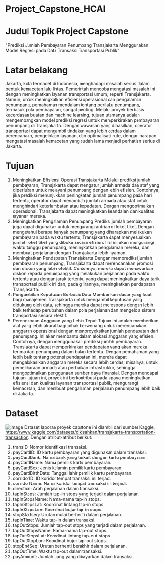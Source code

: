 # Project_Capstone_HCAI
# Judul Topik Project Capstone
"Prediksi Jumlah Pembayaran Penumpang Transjakarta Menggunakan Model Regresi pada Data Transaksi Transportasi Publik"
# Latar belakang
Jakarta, kota termacet di Indonesia, menghadapi masalah serius dalam bentuk kemacetan lalu lintas. Pemerintah mencoba mengatasi masalah ini dengan meningkatkan layanan transportasi umum, seperti Transjakarta. Namun, untuk meningkatkan efisiensi operasional dan pengalaman penumpang, pemahaman mendalam tentang perilaku penumpang, termasuk pola pembayaran, sangat penting. Melalui proyek berbasis kecerdasan buatan dan machine learning, tujuan utamanya adalah mengembangkan model prediksi regresi untuk memperkirakan pembayaran penumpang di Transjakarta. Dengan wawasan yang dihasilkan, operator transportasi dapat mengambil tindakan yang lebih cerdas dalam perencanaan, pengelolaan layanan, dan optimalisasi rute, dengan harapan mengatasi masalah kemacetan yang sudah lama menjadi perhatian serius di Jakarta.
# Tujuan
1.	Meningkatkan Efisiensi Operasi Transjakarta
    Melalui prediksi jumlah pembayaran, Transjakarta dapat mengatur jumlah armada dan staf yang diperlukan untuk melayani penumpang       dengan lebih efisien. Contohnya, jika prediksi menunjukkan peningkatan jumlah penumpang pada hari tertentu, operator dapat menambah jumlah armada atau staf untuk menghindari keterlambatan atau kepadatan. Dengan mengoptimalkan operasional, Transjakarta dapat meningkatkan keandalan dan kualitas layanan mereka.
2.	Meningkatkan Pengalaman Penumpang
Prediksi jumlah pembayaran juga dapat digunakan untuk mengurangi antrian di loket tiket. Dengan mengetahui berapa banyak penumpang yang diharapkan melakukan pembayaran pada waktu tertentu, Transjakarta dapat menyesuaikan jumlah loket tiket yang dibuka secara efisien. Hal ini akan mengurangi waktu tunggu penumpang, meningkatkan pengalaman mereka, dan membuat perjalanan dengan Transjakarta lebih nyaman.
3.	Meningkatkan Pendapatan Transjakarta
Dengan memprediksi jumlah pembayaran penumpang, Transjakarta dapat merencanakan promosi dan diskon yang lebih efektif. Contohnya, mereka dapat menawarkan diskon kepada penumpang yang melakukan perjalanan pada waktu tertentu atau dengan jarak tertentu, yang dapat meningkatkan daya tarik transportasi publik ini dan, pada gilirannya, meningkatkan pendapatan Transjakarta.
4.	Pengambilan Keputusan Berbasis Data
Memberikan dasar yang kuat bagi manajemen Transjakarta untuk mengambil keputusan yang didukung oleh data, sehingga mereka dapat merespons dengan lebih baik terhadap perubahan dalam pola perjalanan dan mengelola sistem transportasi secara efektif.
5.	Perencanaan Anggaran yang Lebih Tepat
Tujuan ini adalah memberikan alat yang lebih akurat bagi pihak berwenang untuk merencanakan anggaran operasional dengan memproyeksikan jumlah pendapatan dari penumpang. Ini akan membantu dalam alokasi anggaran yang efisien. Contohnya, dengan menggunakan prediksi jumlah pembayaran. Transjakarta dapat memperkirakan pendapatan yang akan mereka terima dari penumpang dalam bulan tertentu. Dengan pemahaman yang lebih baik tentang potensi pendapatan ini, mereka dapat mengalokasikan anggaran mereka secara lebih cerdas, misalnya, untuk pemeliharaan armada atau perbaikan infrastruktur, sehingga mengoptimalkan penggunaan sumber daya finansial.
Dengan mencapai tujuan-tujuan ini, proyek ini berkontribusi pada upaya meningkatkan efisiensi dan kualitas layanan transportasi publik, mengurangi kemacetan, dan membuat pengalaman perjalanan penumpang lebih baik di Jakarta.
# Dataset
![image](https://github.com/Azizahfatmas/Project_Capstone_HCAI/assets/92080188/64af5a4b-d7b1-47da-a319-4aa2913b0a55)
Dataset laporan proyek capstone ini diambil dari sumber Kaggle, https://www.kaggle.com/datasets/dikisahkan/transjakarta-transportation-transaction.
Dengan atribut-atribut berikut:
1.	transID: Nomor identifikasi transaksi.
2.	payCardID: ID kartu pembayaran yang digunakan dalam transaksi.
3.	payCardBank: Nama bank yang terkait dengan kartu pembayaran.
4.	payCardName: Nama pemilik kartu pembayaran.
5.	payCardSex: Jenis kelamin pemilik kartu pembayaran.
6.	payCardBirthDate: Tanggal lahir pemilik kartu pembayaran.
7.	corridorID: ID koridor tempat transaksi ini terjadi.
8.	corridorName: Nama koridor tempat transaksi ini terjadi.
9.	direction: Arah perjalanan dalam transaksi.
10.	tapInStops: Jumlah tap-in stops yang terjadi dalam perjalanan.
11.	tapInStopsName: Nama-nama tap-in stops.
12.	tapInStopsLat: Koordinat lintang tap-in stops.
13.	tapInStopsLon: Koordinat bujur tap-in stops.
14.	stopStartseq: Urutan mulai berhenti dalam perjalanan.
15.	tapInTime: Waktu tap-in dalam transaksi.
16.	tapOutStops: Jumlah tap-out stops yang terjadi dalam perjalanan.
17.	tapOutStopsName: Nama-nama tap-out stops.
18.	tapOutStopsLat: Koordinat lintang tap-out stops.
19.	tapOutStopLon: Koordinat bujur tap-out stops.
20.	stopEndSeq: Urutan berhenti berakhir dalam perjalanan.
21.	tapOutTime: Waktu tap-out dalam transaksi.
22.	payAmount: Jumlah uang yang dibayarkan dalam transaksi.

